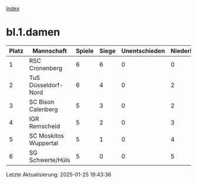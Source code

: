 [Index](./README.md)

# bl.1.damen

| Platz |  Mannschaft |  Spiele |  Siege |  Unentschieden |  Niederlagen |  Tore |  Differenz |  Punkte | 
| --- |  --- |  --- |  --- |  --- |  --- |  --- |  --- |  --- |  
|  1 |   RSC Cronenberg |   6 |   6 |   0 |   0 |   45:9 |   36 |   18 |  
|  2 |   TuS Düsseldorf-Nord |   6 |   4 |   0 |   2 |   25:17 |   8 |   11 |  
|  3 |   SC Bison Calenberg |   5 |   3 |   0 |   2 |   29:7 |   22 |   9 |  
|  4 |   IGR Remscheid |   5 |   2 |   0 |   3 |   21:14 |   7 |   7 |  
|  5 |   SC Moskitos Wuppertal |   5 |   1 |   0 |   4 |   11:43 |   -32 |   3 |  
|  6 |   SG Schwerte/Hüls |   5 |   0 |   0 |   5 |   7:48 |   -41 |   0 |  


Letzte Aktualisierung: 2025-01-25 19:43:36
